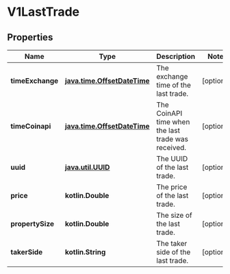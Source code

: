 
# V1LastTrade

## Properties
| Name | Type | Description | Notes |
| ------------ | ------------- | ------------- | ------------- |
| **timeExchange** | [**java.time.OffsetDateTime**](java.time.OffsetDateTime.md) | The exchange time of the last trade. |  [optional] |
| **timeCoinapi** | [**java.time.OffsetDateTime**](java.time.OffsetDateTime.md) | The CoinAPI time when the last trade was received. |  [optional] |
| **uuid** | [**java.util.UUID**](java.util.UUID.md) | The UUID of the last trade. |  [optional] |
| **price** | **kotlin.Double** | The price of the last trade. |  [optional] |
| **propertySize** | **kotlin.Double** | The size of the last trade. |  [optional] |
| **takerSide** | **kotlin.String** | The taker side of the last trade. |  [optional] |



